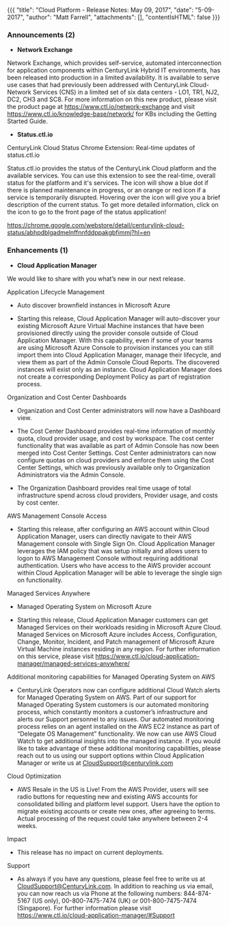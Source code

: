 {{{
"title": "Cloud Platform - Release Notes: May 09, 2017",
"date": "5-09-2017",
"author": "Matt Farrell",
"attachments": [],
"contentIsHTML": false
}}}

### Announcements (2)

* __Network Exchange__

Network Exchange, which provides self-service, automated interconnection for application components within CenturyLink Hybrid IT environments, has been released into production in a limited availability. It is available to serve use cases that had previously been addressed with CenturyLink Cloud-Network Services (CNS) in a limited set of six data centers - LO1, TR1, NJ2, DC2, CH3 and SC8. For more information on this new product, please visit the product page at https://www.ctl.io/network-exchange and visit https://www.ctl.io/knowledge-base/network/ for KBs including the Getting Started Guide.

* __Status.ctl.io__

CenturyLink Cloud Status Chrome Extension: Real-time updates of status.ctl.io

Status.ctl.io provides the status of the CenturyLink Cloud platform and the available services. You can use this extension to see the real-time, overall status for the platform and it's services. The icon will show a blue dot if there is planned maintenance in progress, or an orange or red icon if a service is temporarily disrupted. Hovering over the icon will give you a brief description of the current status. To get more detailed information, click on the icon to go to the front page of the status application!

https://chrome.google.com/webstore/detail/centurylink-cloud-status/abhpdblgadmelnffnnfddppakgbfimmj?hl=en

### Enhancements (1)

* __Cloud Application Manager__

We would like to share with you what’s new in our next release.

Application Lifecycle Management

- Auto discover brownfield instances in Microsoft Azure

- Starting this release, Cloud Application Manager will auto-discover your existing Microsoft Azure Virtual Machine instances that have been provisioned directly using the provider console outside of Cloud Application Manager. With this capability, even if some of your teams are using Microsoft Azure Console to provision instances you can still import them into Cloud Application Manager, manage their lifecycle, and view them as part of the Admin Console Cloud Reports. The discovered instances will exist only as an instance. Cloud Application Manager does not create a corresponding Deployment Policy as part of registration process.

Organization and Cost Center Dashboards

- Organization and Cost Center administrators will now have a Dashboard view.

- The Cost Center Dashboard provides real-time information of monthly quota, cloud provider usage, and cost by workspace. The cost center functionality that was available as part of Admin Console has now been merged into Cost Center Settings. Cost Center administrators can now configure quotas on cloud providers and enforce them using the Cost Center Settings, which was previously available only to Organization Administrators via the Admin Console.

- The Organization Dashboard provides real time usage of total infrastructure spend across cloud providers, Provider usage, and costs by cost center.

AWS Management Console Access

- Starting this release, after configuring an AWS account within Cloud Application Manager, users can directly navigate to their AWS Management console with Single Sign On. Cloud Application Manager leverages the IAM policy that was setup initially and allows users to logon to AWS Management Console without requiring additional authentication. Users who have access to the AWS provider account within Cloud Application Manager will be able to leverage the single sign on functionality.

Managed Services Anywhere

- Managed Operating System on Microsoft Azure

- Starting this release, Cloud Application Manager customers can get Managed Services on their workloads residing in Microsoft Azure Cloud. Managed Services on Microsoft Azure includes Access, Configuration, Change, Monitor, Incident, and Patch management of Microsoft Azure Virtual Machine instances residing in any region. For further information on this service, please visit https://www.ctl.io/cloud-application-manager/managed-services-anywhere/

Additional monitoring capabilities for Managed Operating System on AWS

- CenturyLink Operators now can configure additional Cloud Watch alerts for Managed Operating System on AWS. Part of our support for Managed Operating System customers is our automated monitoring process, which constantly monitors a customer’s infrastructure and alerts our Support personnel to any issues. Our automated monitoring process relies on an agent installed on the AWS EC2 instance as part of “Delegate OS Management” functionality. We now can use AWS Cloud Watch to get additional insights into the managed instance. If you would like to take advantage of these additional monitoring capabilities, please reach out to us using our support options within Cloud Application Manager or write us at CloudSupport@centurylink.com

Cloud Optimization

- AWS Resale in the US is Live! From the AWS Provider, users will see radio buttons for requesting new and existing AWS accounts for consolidated billing and platform level support. Users have the option to migrate existing accounts or create new ones, after agreeing to terms. Actual processing of the request could take anywhere between 2-4 weeks.

Impact

- This release has no impact on current deployments.

Support

- As always if you have any questions, please feel free to write us at CloudSupport@CenturyLink.com. In addition to reaching us via email, you can now reach us via Phone at the following numbers: 844-874-5167 (US only), 00-800-7475-7474 (UK) or 001-800-7475-7474 (Singapore). For further information please visit https://www.ctl.io/cloud-application-manager/#Support
